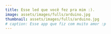 ```yaml
---
title: Esse led que você fez pra mim :). 
image: assets/images/fulls/arduino.jpg
thumbnail: assets/images/fulls/arduino.jpg
# caption: Esse app que fiz com muito amor :p
---
```

